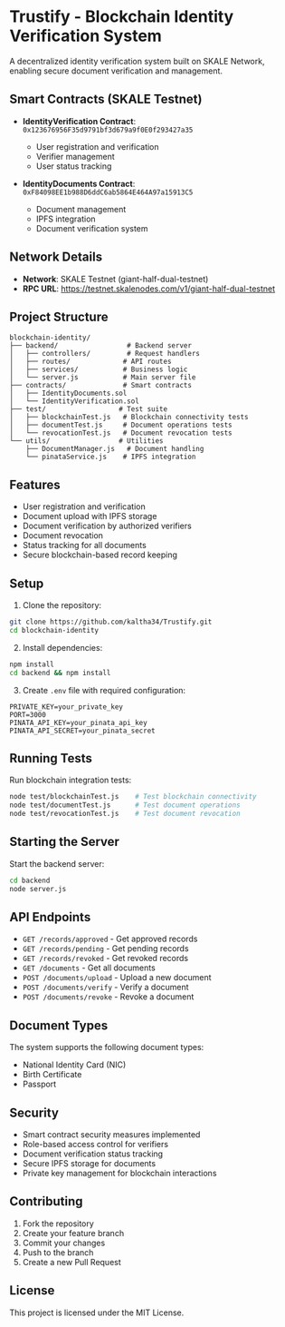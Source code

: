 # Trustify - Blockchain Identity Verification System

A decentralized identity verification system built on SKALE Network, enabling secure document verification and management.

## Smart Contracts (SKALE Testnet)

- **IdentityVerification Contract**: `0x123676956F35d9791bf3d679a9f0E0f293427a35`
  - User registration and verification
  - Verifier management
  - User status tracking

- **IdentityDocuments Contract**: `0xF84098EE1b988D6ddC6ab5864E464A97a15913C5`
  - Document management
  - IPFS integration
  - Document verification system

## Network Details

- **Network**: SKALE Testnet (giant-half-dual-testnet)
- **RPC URL**: https://testnet.skalenodes.com/v1/giant-half-dual-testnet

## Project Structure

```
blockchain-identity/
├── backend/                 # Backend server
│   ├── controllers/         # Request handlers
│   ├── routes/             # API routes
│   ├── services/           # Business logic
│   └── server.js           # Main server file
├── contracts/              # Smart contracts
│   ├── IdentityDocuments.sol
│   └── IdentityVerification.sol
├── test/                  # Test suite
│   ├── blockchainTest.js   # Blockchain connectivity tests
│   ├── documentTest.js     # Document operations tests
│   └── revocationTest.js   # Document revocation tests
└── utils/                 # Utilities
    ├── DocumentManager.js   # Document handling
    └── pinataService.js    # IPFS integration
```

## Features

- User registration and verification
- Document upload with IPFS storage
- Document verification by authorized verifiers
- Document revocation
- Status tracking for all documents
- Secure blockchain-based record keeping

## Setup

1. Clone the repository:
```bash
git clone https://github.com/kaltha34/Trustify.git
cd blockchain-identity
```

2. Install dependencies:
```bash
npm install
cd backend && npm install
```

3. Create `.env` file with required configuration:
```env
PRIVATE_KEY=your_private_key
PORT=3000
PINATA_API_KEY=your_pinata_api_key
PINATA_API_SECRET=your_pinata_secret
```

## Running Tests

Run blockchain integration tests:
```bash
node test/blockchainTest.js    # Test blockchain connectivity
node test/documentTest.js      # Test document operations
node test/revocationTest.js    # Test document revocation
```

## Starting the Server

Start the backend server:
```bash
cd backend
node server.js
```

## API Endpoints

- `GET /records/approved` - Get approved records
- `GET /records/pending` - Get pending records
- `GET /records/revoked` - Get revoked records
- `GET /documents` - Get all documents
- `POST /documents/upload` - Upload a new document
- `POST /documents/verify` - Verify a document
- `POST /documents/revoke` - Revoke a document

## Document Types

The system supports the following document types:
- National Identity Card (NIC)
- Birth Certificate
- Passport

## Security

- Smart contract security measures implemented
- Role-based access control for verifiers
- Document verification status tracking
- Secure IPFS storage for documents
- Private key management for blockchain interactions

## Contributing

1. Fork the repository
2. Create your feature branch
3. Commit your changes
4. Push to the branch
5. Create a new Pull Request

## License

This project is licensed under the MIT License.
